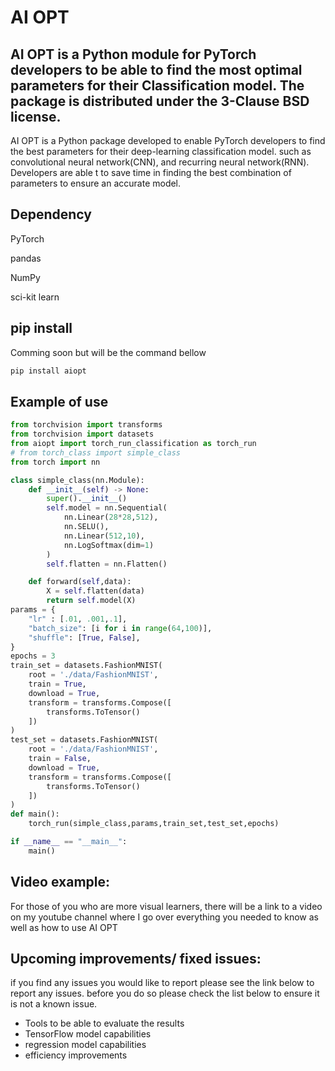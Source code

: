 # AI OPT

## AI OPT is a Python module for PyTorch developers to be able to find the most optimal parameters for their Classification model. The package is distributed under the 3-Clause BSD license.

AI OPT is a Python package developed to enable PyTorch developers to find the best parameters for their deep-learning classification model. such as convolutional neural network(CNN), and recurring neural network(RNN). Developers are able t to save time in finding the best combination of parameters to ensure an accurate model.

## Dependency

PyTorch

pandas 

NumPy

sci-kit learn

 

## pip install
Comming soon but will be the command bellow
```bash
pip install aiopt
```

## Example of use

```python
from torchvision import transforms
from torchvision import datasets
from aiopt import torch_run_classification as torch_run
# from torch_class import simple_class
from torch import nn

class simple_class(nn.Module):
    def __init__(self) -> None:
        super().__init__()
        self.model = nn.Sequential(
            nn.Linear(28*28,512),
            nn.SELU(),
            nn.Linear(512,10),
            nn.LogSoftmax(dim=1)
        )
        self.flatten = nn.Flatten()

    def forward(self,data):
        X = self.flatten(data)
        return self.model(X)
params = {
    "lr" : [.01, .001,.1],
    "batch_size": [i for i in range(64,100)],
    "shuffle": [True, False],
}
epochs = 3
train_set = datasets.FashionMNIST(
    root = './data/FashionMNIST',
    train = True,
    download = True,
    transform = transforms.Compose([
        transforms.ToTensor()                                 
    ])
)
test_set = datasets.FashionMNIST(
    root = './data/FashionMNIST',
    train = False,
    download = True,
    transform = transforms.Compose([
        transforms.ToTensor()                                 
    ])
)
def main():
    torch_run(simple_class,params,train_set,test_set,epochs)

if __name__ == "__main__":
    main()
```

## Video example:

For those of you who are more visual learners, there will be a link to a video on my youtube channel where I go over everything you needed to know as well as how to use AI OPT

## Upcoming improvements/ fixed issues:

if you find any issues you would like to report please see the link below to report any issues. before you do so please check the list below to ensure it is not a known issue.

- Tools to be able to evaluate the results
- TensorFlow model capabilities
- regression model capabilities
- efficiency improvements
